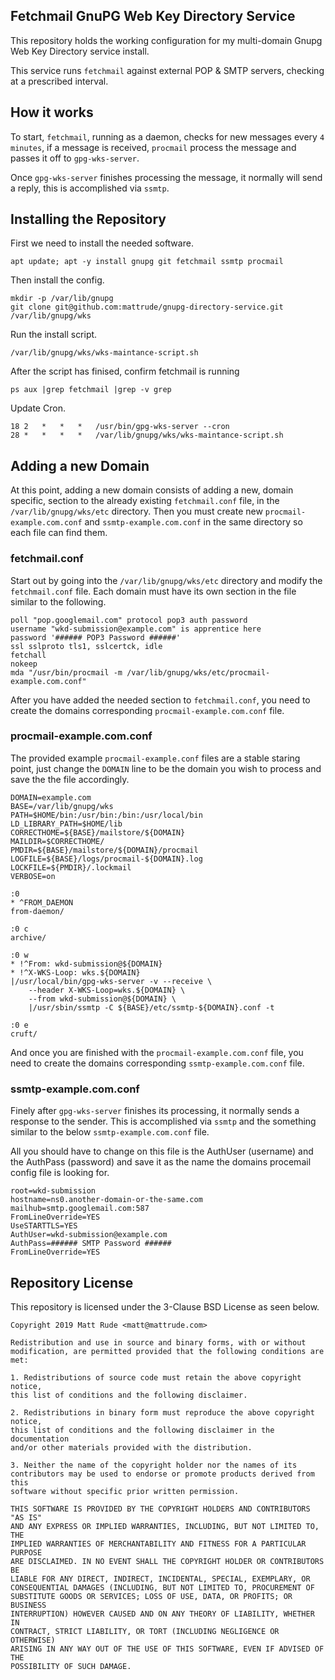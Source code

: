## Fetchmail GnuPG Web Key Directory Service

This repository holds the working configuration for my multi-domain Gnupg Web
Key Directory service install.

This service runs `fetchmail` against external POP & SMTP servers, checking at
a prescribed interval.

## How it works

To start, `fetchmail`, running as a daemon, checks for new messages every
`4 minutes`, if a message is received, `procmail` process the message and passes
it off to `gpg-wks-server`.

Once `gpg-wks-server` finishes processing the message, it normally will send a
reply, this is accomplished via `ssmtp`.

## Installing the Repository

First we need to install the needed software.

    apt update; apt -y install gnupg git fetchmail ssmtp procmail

Then install the config.

    mkdir -p /var/lib/gnupg
    git clone git@github.com:mattrude/gnupg-directory-service.git /var/lib/gnupg/wks

Run the install script.

    /var/lib/gnupg/wks/wks-maintance-script.sh

After the script has finised, confirm fetchmail is running

    ps aux |grep fetchmail |grep -v grep

Update Cron.

    18 2   *   *   *   /usr/bin/gpg-wks-server --cron
    28 *   *   *   *   /var/lib/gnupg/wks/wks-maintance-script.sh

## Adding a new Domain

At this point, adding a new domain consists of adding a new, domain specific,
section to the already existing `fetchmail.conf` file, in the `/var/lib/gnupg/wks/etc`
directory.  Then you must create new `procmail-example.com.conf` and
`ssmtp-example.com.conf` in the same directory so each file can find them.

### fetchmail.conf

Start out by going into the `/var/lib/gnupg/wks/etc` directory and modify the
`fetchmail.conf` file.  Each domain must have its own section in the file similar
to the following.

    poll "pop.googlemail.com" protocol pop3 auth password
    username "wkd-submission@example.com" is apprentice here
    password '###### POP3 Password ######'
    ssl sslproto tls1, sslcertck, idle
    fetchall
    nokeep
    mda "/usr/bin/procmail -m /var/lib/gnupg/wks/etc/procmail-example.com.conf"

After you have added the needed section to `fetchmail.conf`, you need to create
the domains corresponding `procmail-example.com.conf` file.

### procmail-example.com.conf

The provided example `procmail-example.conf` files are a stable staring point,
just change the `DOMAIN` line to be the domain you wish to process and save the
the file accordingly.

    DOMAIN=example.com
    BASE=/var/lib/gnupg/wks
    PATH=$HOME/bin:/usr/bin:/bin:/usr/local/bin
    LD_LIBRARY_PATH=$HOME/lib
    CORRECTHOME=${BASE}/mailstore/${DOMAIN}
    MAILDIR=$CORRECTHOME/
    PMDIR=${BASE}/mailstore/${DOMAIN}/procmail
    LOGFILE=${BASE}/logs/procmail-${DOMAIN}.log
    LOCKFILE=${PMDIR}/.lockmail
    VERBOSE=on
    
    :0
    * ^FROM_DAEMON
    from-daemon/
    
    :0 c
    archive/
    
    :0 w
    * !^From: wkd-submission@${DOMAIN}
    * !^X-WKS-Loop: wks.${DOMAIN}
    |/usr/local/bin/gpg-wks-server -v --receive \
        --header X-WKS-Loop=wks.${DOMAIN} \
        --from wkd-submission@${DOMAIN} \
        |/usr/sbin/ssmtp -C ${BASE}/etc/ssmtp-${DOMAIN}.conf -t
    
    :0 e
    cruft/

And once you are finished with the `procmail-example.com.conf` file, you need
to create the domains corresponding `ssmtp-example.com.conf` file.

### ssmtp-example.com.conf

Finely after `gpg-wks-server` finishes its processing, it normally sends a
response to the sender.  This is accomplished via `ssmtp` and the something 
similar to the below `ssmtp-example.com.conf` file.

All you should have to change on this file is the AuthUser (username) and the
AuthPass (password) and save it as the name the domains procemail config file
is looking for.

    root=wkd-submission
    hostname=ns0.another-domain-or-the-same.com
    mailhub=smtp.googlemail.com:587
    FromLineOverride=YES
    UseSTARTTLS=YES
    AuthUser=wkd-submission@example.com
    AuthPass=###### SMTP Password ######
    FromLineOverride=YES


## Repository License

This repository is licensed under the 3-Clause BSD License as seen below.

    Copyright 2019 Matt Rude <matt@mattrude.com>
    
    Redistribution and use in source and binary forms, with or without
    modification, are permitted provided that the following conditions are met:
    
    1. Redistributions of source code must retain the above copyright notice, 
    this list of conditions and the following disclaimer.
    
    2. Redistributions in binary form must reproduce the above copyright notice, 
    this list of conditions and the following disclaimer in the documentation 
    and/or other materials provided with the distribution.
    
    3. Neither the name of the copyright holder nor the names of its 
    contributors may be used to endorse or promote products derived from this 
    software without specific prior written permission.
    
    THIS SOFTWARE IS PROVIDED BY THE COPYRIGHT HOLDERS AND CONTRIBUTORS "AS IS" 
    AND ANY EXPRESS OR IMPLIED WARRANTIES, INCLUDING, BUT NOT LIMITED TO, THE 
    IMPLIED WARRANTIES OF MERCHANTABILITY AND FITNESS FOR A PARTICULAR PURPOSE 
    ARE DISCLAIMED. IN NO EVENT SHALL THE COPYRIGHT HOLDER OR CONTRIBUTORS BE 
    LIABLE FOR ANY DIRECT, INDIRECT, INCIDENTAL, SPECIAL, EXEMPLARY, OR 
    CONSEQUENTIAL DAMAGES (INCLUDING, BUT NOT LIMITED TO, PROCUREMENT OF 
    SUBSTITUTE GOODS OR SERVICES; LOSS OF USE, DATA, OR PROFITS; OR BUSINESS 
    INTERRUPTION) HOWEVER CAUSED AND ON ANY THEORY OF LIABILITY, WHETHER IN 
    CONTRACT, STRICT LIABILITY, OR TORT (INCLUDING NEGLIGENCE OR OTHERWISE) 
    ARISING IN ANY WAY OUT OF THE USE OF THIS SOFTWARE, EVEN IF ADVISED OF THE 
    POSSIBILITY OF SUCH DAMAGE.

